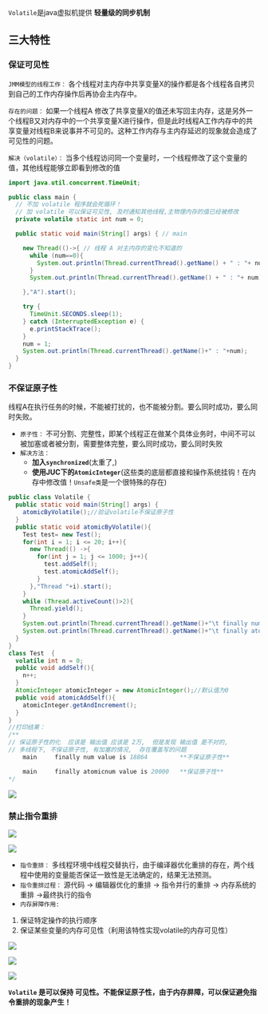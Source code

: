 `Volatile`是java虚拟机提供 **轻量级的同步机制**

## 三大特性

### **保证可见性**

`JMM模型的线程工作：` 各个线程对主内存中共享变量X的操作都是各个线程各自拷贝到自己的工作内存操作后再协会主内存中。

`存在的问题：` 如果一个线程A 修改了共享变量X的值还未写回主内存，这是另外一个线程B又对内存中的一个共享变量X进行操作，但是此时线程A工作内存中的共享变量对线程B来说事并不可见的。这种工作内存与主内存延迟的现象就会造成了可见性的问题。

`解决（volatile）：` 当多个线程访问同一个变量时，一个线程修改了这个变量的值，其他线程能够立即看到修改的值

```java
import java.util.concurrent.TimeUnit;

public class main {
  // 不加 volatile 程序就会死循环！
  // 加 volatile 可以保证可见性, 及时通知其他线程,主物理内存的值已经被修改
  private volatile static int num = 0;

  public static void main(String[] args) { // main

    new Thread(()->{ // 线程 A 对主内存的变化不知道的
      while (num==0){
        System.out.println(Thread.currentThread().getName() + " : "+ num);
      }
      System.out.println(Thread.currentThread().getName() + " : "+ num);

    },"A").start();

    try {
      TimeUnit.SECONDS.sleep(1);
    } catch (InterruptedException e) {
      e.printStackTrace();
    }
    num = 1;
    System.out.println(Thread.currentThread().getName()+" : "+num);
  }
}
```

### 不保证原子性

线程A在执行任务的时候，不能被打扰的，也不能被分割。要么同时成功，要么同时失败。

- `原子性：` 不可分割、完整性，即某个线程正在做某个具体业务时，中间不可以被加塞或者被分割，需要整体完整，要么同时成功，要么同时失败
- `解决方法：`
  - **加入`synchronized`**(太重了,)
  - **使用JUC下的`AtomicInteger`**(这些类的底层都直接和操作系统挂钩！在内存中修改值！`Unsafe类`是一个很特殊的存在)

```java
public class Volatile {
  public static void main(String[] args) {
    atomicByVolatile();//验证volatile不保证原子性
  }
  public static void atomicByVolatile(){
    Test test= new Test();
    for(int i = 1; i <= 20; i++){
      new Thread(() ->{
        for(int j = 1; j <= 1000; j++){
          test.addSelf();
          test.atomicAddSelf();
        }
      },"Thread "+i).start();
    }
    while (Thread.activeCount()>2){
      Thread.yield();
    }
    System.out.println(Thread.currentThread().getName()+"\t finally num value is "+test.n);
    System.out.println(Thread.currentThread().getName()+"\t finally atomicnum value is "+test.atomicInteger);
  }
}
class Test  {
  volatile int n = 0;
  public void addSelf(){
    n++;
  }
  AtomicInteger atomicInteger = new AtomicInteger();//默认值为0
  public void atomicAddSelf(){
    atomicInteger.getAndIncrement();
  }
}
//打印结果：
/**
// 保证原子性的化  应该是 输出值 应该是 2万,  但是发现 输出值 是不对的, 
// 多线程下, 不保证原子性, 有加塞的情况,  存在覆盖写的问题
	main	 finally num value is 18864			**不保证原子性**  

	main	 finally atomicnum value is 20000	**保证原子性**
*/

```

![](https://youpaiyun.zongqilive.cn/image/20200421163331.png)



###  禁止指令重排

![](https://youpaiyun.zongqilive.cn/image/20200421163648.png)

![](https://youpaiyun.zongqilive.cn/image/20200421171755.png)



- `指令重排：` 多线程环境中线程交替执行，由于编译器优化重排的存在，两个线程中使用的变量能否保证一致性是无法确定的，结果无法预测。
- `指令重排过程：` 源代码 -> 编辑器优化的重排 -> 指令并行的重排 -> 内存系统的重排 ->最终执行的指令
- `内存屏障作用:`

1. 保证特定操作的执行顺序
2. 保证某些变量的内存可见性（利用该特性实现volatile的内存可见性）



![](https://youpaiyun.zongqilive.cn/image/20200421164429.png)



![](https://youpaiyun.zongqilive.cn/image/20200421164223.png)

![](https://youpaiyun.zongqilive.cn/image/20200421164507.png)



**`Volatile` 是可以保持 可见性。不能保证原子性，由于内存屏障，可以保证避免指令重排的现象产生！** 































